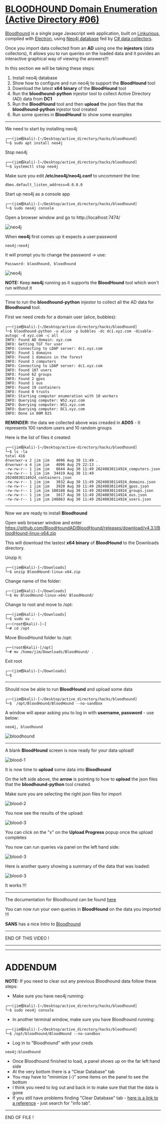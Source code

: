 # [BLOODHOUND Domain Enumeration (Active Directory #06)](https://www.youtube.com/watch?v=yp8fw72oQvY)
[Bloodhound](https://github.com/BloodHoundAD/BloodHound) is a single page Javascript web application, built on [Linkurious](https://linkurious.com/), compiled with [Electron](https://www.electronjs.org/), using [Neo4j database](https://neo4j.com/) fed by [C# data collectors](https://github.com/BloodHoundAD/BloodHound/tree/master/Collectors).

Once you import data collected from an **AD** using one the **injestors** (data collectors), It allows you to run queries on the loaded data and it povides an interactive graphical way of viewing the answers!!!

In this section we will be taking these steps:
1. Install neo4j database
2. Show how to configure and run neo4j to support the **BloodHound** tool
3. Download the latest **x64 binary** of the **BloodHound** tool
4. Run the **bloodhound-python** injestor tool to collect Active Directory (AD) data from **DC1**
5. Run the **BloodHound** tool and then **upload** the json files that the **bloodhound-python** injestor tool created
6. Run some queries in **BloodHound** to show some examples

---
We need to start by installing neo4j
```
┌──(jim㉿kali)-[~/Desktop/active_directory/hacks/bloodhound]
└─$ sudo apt install neo4j
```
Stop neo4j
```
┌──(jim㉿kali)-[~/Desktop/active_directory/hacks/bloodhound]
└─$ systemctl stop neo4j
```
Make sure you edit **/etc/neo4j/neo4j.conf** to uncomment the line:
```
dbms.default_listen_address=0.0.0.0
```
Start up neo4j as a console app
```
┌──(jim㉿kali)-[~/Desktop/active_directory/hacks/bloodhound]
└─$ sudo neo4j console
```

Open a browser window and go to http://localhost:7474/

![neo4j](images/neo4j-1.jpg)

When **neo4j** first comes up it expects a user:password
```
neo4j:neo4j
```
It will prompt you to change the password -> use: 
```
Password: bloodhound, bloodhound
```
![neo4j](images/neo4j-2.jpg)

**NOTE:** Keep **neo4j** running as it supports the **BloodHound** tool which won't run without it

---
Time to run the **bloodhound-python** injestor to collect all the AD data for **Bloodhound** tool.

First we need creds for a domain user (alice, bubbles):
```
┌──(jim㉿kali)-[~/Desktop/active-directory/hacks/bloodhound]
└─$ bloodhound-python -u alice -p bubbles -dc dc1.xyz.com -disable-autogc -d xyz.com -c all
INFO: Found AD domain: xyz.com
INFO: Getting TGT for user
INFO: Connecting to LDAP server: dc1.xyz.com
INFO: Found 1 domains
INFO: Found 1 domains in the forest
INFO: Found 3 computers
INFO: Connecting to LDAP server: dc1.xyz.com
INFO: Found 107 users
INFO: Found 62 groups
INFO: Found 2 gpos
INFO: Found 1 ous
INFO: Found 19 containers
INFO: Found 0 trusts
INFO: Starting computer enumeration with 10 workers
INFO: Querying computer: WS2.xyz.com
INFO: Querying computer: WS1.xyz.com
INFO: Querying computer: DC1.xyz.com
INFO: Done in 00M 02S
```
**REMINDER:** the data we collected above was creaded in **AD05** - It represents 100 random users and 10 random groups

Here is the list of files it created:
```
┌──(jim㉿kali)-[~/Desktop/active-directory/hacks/bloodhound]
└─$ ls -la
total 416
drwxrwxr-x 2 jim jim   4096 Aug 30 11:49 .
drwxrwxr-x 4 jim jim   4096 Aug 29 22:13 ..
-rw-rw-r-- 1 jim jim   8644 Aug 30 11:49 20240830114924_computers.json
-rw-rw-r-- 1 jim jim  34419 Aug 30 11:49 20240830114924_containers.json
-rw-rw-r-- 1 jim jim   3032 Aug 30 11:49 20240830114924_domains.json
-rw-rw-r-- 1 jim jim   3920 Aug 30 11:49 20240830114924_gpos.json
-rw-rw-r-- 1 jim jim 100188 Aug 30 11:49 20240830114924_groups.json
-rw-rw-r-- 1 jim jim   1617 Aug 30 11:49 20240830114924_ous.json
-rw-rw-r-- 1 jim jim 248863 Aug 30 11:49 20240830114924_users.json
```

---
Now we are ready to install **Bloodhound**

Open web browser window and enter https://github.com/BloodHoundAD/BloodHound/releases/download/v4.3.1/BloodHound-linux-x64.zip

This will download the lastest **x64 binary** of **BloodHound** to the Downloads directory.

Unzip it:
```
┌──(jim㉿kali)-[~/Downloads]
└─$ unzip BloodHound-linux-x64.zip
```

Change name of the folder:
```
┌──(jim㉿kali)-[~/Downloads]
└─$ mv BloodHound-linux-x64/ BloodHound/
```

Change to root and move to /opt:
```
┌──(jim㉿kali)-[~/Downloads]
└─$ sudo su -                                       
┌──(root㉿kali)-[~]
└─# cd /opt
```

Move BloodHound folder to /opt:
```
┌──(root㉿kali)-[/opt]
└─# mv /home/jim/Downloads/BloodHound/ .
```

Exit root
```
┌──(jim㉿kali)-[~/Downloads]
└─$
```

---
Should now be able to run **BloodHound** and upload some data
```
┌──(jim㉿kali)-[~/Desktop/active_directory/hacks/bloodhound]
└─$  /opt/BloodHound/BloodHound --no-sandbox
```
A window will apear asking you to log in with **username, password** - use below:
```
neo4j, bloodhound
```
![bloodhound](images/bloodhound.jpg)

---
A blank **BloodHound** screen is now ready for your data upload!

![blood-1](images/blood-1.jpg)

It is now time to **upload** some data into **Bloodhound**

On the left side above, the **arrow** is pointing to how to **upload** the json files that the **bloodhound-python** tool created.

Make sure you are selecting the right json files for import

![blood-2](images/blood-2.jpg)

You now see the results of the upload:

![blood-3](images/blood-3.jpg)

You can click on the "x" on the **Upload Progress** popup once the upload completes

You now can run queries via panel on the left hand side:

![blood-3](images/example-1.jpg)

Here is another query showing a summary of the data that was loaded:

![blood-3](images/example-2.jpg)

It works !!!

---
The documentation for Bloodhound can be found [here](https://bloodhound.readthedocs.io/en/latest/data-analysis/bloodhound-gui.html)

You can now run your own queries in **BloodHound** on the data you imported !!!

**SANS** has a nice Intro to [Bloodhound](https://www.sans.org/blog/bloodhound-sniffing-out-path-through-windows-domains/)

---
END OF THIS VIDEO !

---
---
# ADDENDUM

**NOTE:** If you need to clear out any previous Bloodhound data follow these steps:
- Make sure you have neo4j running:
```
┌──(jim㉿kali)-[~/Desktop/active_directory/hacks/bloodhound]
└─$ sudo neo4j console
```
- In another terminal window, make sure you have Bloodhound running:
```
┌──(jim㉿kali)-[~/Desktop/active_directory/hacks/bloodhound]
└─$ /opt/bloodhound/BloodHound --no-sandbox
```
- Log in to "Bloodhound" with your creds
```
neo4j:bloodhound
```
- Once Bloodhound finished to load, a panel shows up on the far left hand side
- At the very bottom there is a "Clear Database" tab
- You may have to "minimize (-)" some items on the panel to see the bottom
- I think you need to log out and back in to make sure that that the data is gone
- If you still have problems finding "Clear Database" tab - [here is a link to a reference](https://www.pentestpartners.com/security-blog/bloodhound-walkthrough-a-tool-for-many-tradecrafts/) - just search for "info tab".
---
END OF FILE !
